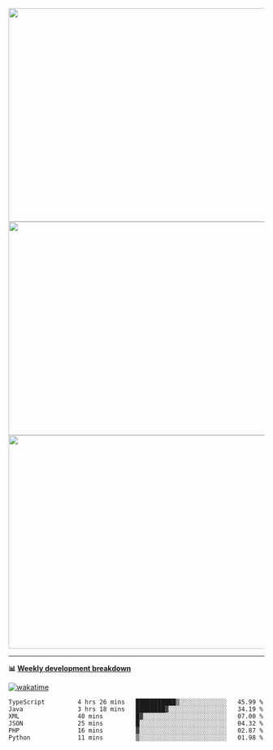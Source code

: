 <p float="left" align="middle"><img src="https://user-images.githubusercontent.com/56089155/195064669-12bd89bb-53c9-44b1-9fd8-993f93f585e1.png" width="600px" height="420px">
<img src="https://user-images.githubusercontent.com/56089155/195064706-c37aa3c8-f669-46c9-abba-1eadcbb910c5.png" width="600px" height="420px">
<img src="https://user-images.githubusercontent.com/56089155/195064753-0de674c7-4fc7-4831-a8a5-402e19cc77be.png" width="600px" height="420px"></p>

<hr />

**📊 [Weekly development breakdown](https://wakatime.com/@Ari24)**

[![wakatime](https://wakatime.com/badge/user/ca34c016-707f-4382-84cf-1823913a1423.svg)](https://wakatime.com/@ca34c016-707f-4382-84cf-1823913a1423)

<!--START_SECTION:waka-->

```text
TypeScript         4 hrs 26 mins   ███████████▒░░░░░░░░░░░░░   45.99 %
Java               3 hrs 18 mins   ████████▓░░░░░░░░░░░░░░░░   34.19 %
XML                40 mins         █▓░░░░░░░░░░░░░░░░░░░░░░░   07.00 %
JSON               25 mins         █░░░░░░░░░░░░░░░░░░░░░░░░   04.32 %
PHP                16 mins         ▓░░░░░░░░░░░░░░░░░░░░░░░░   02.87 %
Python             11 mins         ▒░░░░░░░░░░░░░░░░░░░░░░░░   01.98 %
```

<!--END_SECTION:waka-->
